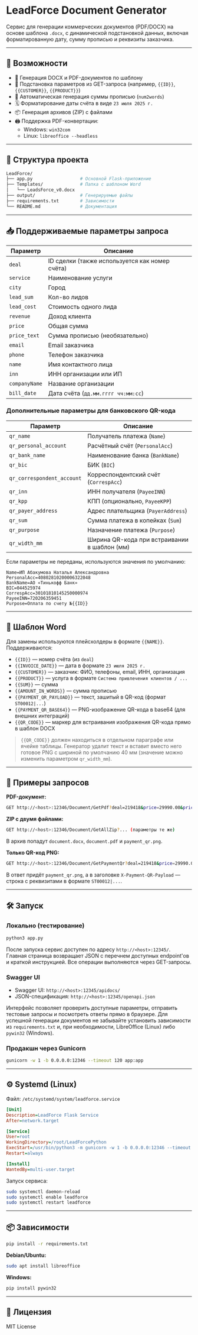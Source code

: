 # LeadForce Document Generator

Сервис для генерации коммерческих документов (PDF/DOCX) на основе шаблона `.docx`, с динамической подстановкой данных, включая форматированную дату, сумму прописью и реквизиты заказчика.

---

## 🚀 Возможности

- 📄 Генерация DOCX и PDF-документов по шаблону
- 🔁 Подстановка параметров из GET-запроса (например, `{{ID}}`, `{{CUSTOMER}}`, `{{PRODUCT}}`)
- 💬 Автоматическая генерация суммы прописью (`num2words`)
- 🗓 Форматирование даты счёта в виде `23 июля 2025 г.`
- 📦 Генерация архивов (ZIP) с файлами
- 🖨 Поддержка PDF-конвертации:
  - Windows: `win32com`
  - Linux: `libreoffice --headless`

---

## 📂 Структура проекта

```bash
LeadForce/
├── app.py                  # Основной Flask-приложение
├── Templates/              # Папка с шаблоном Word
│   └── LeadsForce_v0.docx
├── output/                 # Генерируемые файлы
├── requirements.txt        # Зависимости
└── README.md               # Документация
```

---

## 📥 Поддерживаемые параметры запроса

| Параметр       | Описание                         |
|----------------|----------------------------------|
| `deal`         | ID сделки (также используется как номер счёта) |
| `service`      | Наименование услуги              |
| `city`         | Город                            |
| `lead_sum`     | Кол-во лидов                     |
| `lead_cost`    | Стоимость одного лида           |
| `revenue`      | Доход клиента                    |
| `price`        | Общая сумма                      |
| `price_text`   | Сумма прописью (необязательно)   |
| `email`        | Email заказчика                  |
| `phone`        | Телефон заказчика                |
| `name`         | Имя контактного лица             |
| `inn`          | ИНН организации или ИП           |
| `companyName`  | Название организации             |
| `bill_date`    | Дата счёта (`дд.мм.гггг чч:мм:сс`) |

### Дополнительные параметры для банковского QR-кода

| Параметр                | Описание                                               |
|-------------------------|--------------------------------------------------------|
| `qr_name`               | Получатель платежа (`Name`)                            |
| `qr_personal_account`   | Расчётный счёт (`PersonalAcc`)                         |
| `qr_bank_name`          | Наименование банка (`BankName`)                        |
| `qr_bic`                | БИК (`BIC`)                                            |
| `qr_correspondent_account` | Корреспондентский счёт (`CorrespAcc`)              |
| `qr_inn`                | ИНН получателя (`PayeeINN`)                            |
| `qr_kpp`                | КПП (опционально, `PayeeKPP`)                          |
| `qr_payer_address`      | Адрес плательщика (`PayerAddress`)                     |
| `qr_sum`                | Сумма платежа в копейках (`Sum`)                       |
| `qr_purpose`            | Назначение платежа (`Purpose`)                         |
| `qr_width_mm`           | Ширина QR-кода при встраивании в шаблон (мм)           |

Если параметры не переданы, используются значения по умолчанию:

```
Name=ИП Абакумова Наталья Александровна
PersonalAcc=40802810200006322048
BankName=АО «Тинькофф Банк»
BIC=044525974
CorrespAcc=30101810145250000974
PayeeINN=720206359451
Purpose=Оплата по счету №{{ID}}
```

---

## 📌 Шаблон Word

Для замены используются плейсхолдеры в формате `{{NAME}}`. Поддерживаются:

- `{{ID}}` — номер счёта (из `deal`)
- `{{INVOICE_DATE}}` — дата в формате `23 июля 2025 г.`
- `{{CUSTOMER}}` — заказчик: ФИО, телефоны, email, ИНН, организация
- `{{PRODUCT}}` — услуга в формате `Система привлечения клиентов / ...`
- `{{SUM}}` — сумма
- `{{AMOUNT_IN_WORDS}}` — сумма прописью
- `{{PAYMENT_QR_PAYLOAD}}` — текст, зашитый в QR-код (формат `ST00012|...`)
- `{{PAYMENT_QR_BASE64}}` — PNG-изображение QR-кода в base64 (для внешних интеграций)
- `{{QR_CODE}}` — маркер для встраивания изображения QR-кода прямо в шаблон DOCX

> `{{QR_CODE}}` должен находиться в отдельном параграфе или ячейке таблицы. Генератор удалит текст и вставит вместо него готовое PNG с шириной по умолчанию 40 мм (значение можно изменить параметром `qr_width_mm`).

---

## 🧪 Примеры запросов

**PDF-документ:**

```bash
GET http://<host>:12346/Document/GetPdf?deal=219418&price=29990.00&price_text=Двадцать+девять+тысяч+девятьсот+девяносто+рублей+ноль+копеек&bill_date=23.07.2025+16:53:27&name=Альбина&phone=+79165841624&email=albina@x2media.ru&inn=9718083987&companyName=ИП+Ляпина+Альбина+Ильдусовна&service=Продажа+оборудования
```

**ZIP с двумя файлами:**

```bash
GET http://<host>:12346/Document/GetAllZip?... (параметры те же)
```

В архив попадут `document.docx`, `document.pdf` и `payment_qr.png`.

**Только QR-код PNG:**

```bash
GET http://<host>:12346/Document/GetPaymentQr?deal=219418&price=29990.00
```

В ответ придёт `payment_qr.png`, а в заголовке `X-Payment-QR-Payload` — строка с реквизитами в формате `ST00012|...`.

---

## 🛠️ Запуск

### Локально (тестирование)

```bash
python3 app.py
```

После запуска сервис доступен по адресу `http://<host>:12345/`. Главная страница
возвращает JSON с перечнем доступных endpoint'ов и краткой инструкцией. Все
операции выполняются через GET-запросы.

### Swagger UI

- Swagger UI: `http://<host>:12345/apidocs/`
- JSON-спецификация: `http://<host>:12345/openapi.json`

Интерфейс позволяет проверить доступные параметры, отправить тестовые запросы и
посмотреть ответы прямо в браузере. Для успешной генерации документов не
забывайте установить зависимости из `requirements.txt` и, при необходимости,
LibreOffice (Linux) либо `pywin32` (Windows).

### Продакшн через Gunicorn

```bash
gunicorn -w 1 -b 0.0.0.0:12346 --timeout 120 app:app
```

---

## ⚙️ Systemd (Linux)

Файл: `/etc/systemd/system/leadforce.service`

```ini
[Unit]
Description=LeadForce Flask Service
After=network.target

[Service]
User=root
WorkingDirectory=/root/LeadForcePython
ExecStart=/usr/bin/python3 -m gunicorn -w 1 -b 0.0.0.0:12346 --timeout 120 app:app
Restart=always

[Install]
WantedBy=multi-user.target
```

Запуск сервиса:

```bash
sudo systemctl daemon-reload
sudo systemctl enable leadforce
sudo systemctl restart leadforce
```

---

## 📦 Зависимости

```bash
pip install -r requirements.txt
```

**Debian/Ubuntu:**

```bash
sudo apt install libreoffice
```

**Windows:**

```bash
pip install pywin32
```

---

## 📝 Лицензия

MIT License
